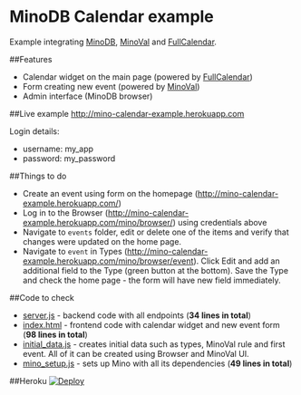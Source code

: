 MinoDB Calendar example
======

Example integrating [MinoDB](https://github.com/MarcusLongmuir/MinoDB/), [MinoVal](https://github.com/MarcusLongmuir/MinoVal/) and [FullCalendar](https://github.com/arshaw/fullcalendar).

##Features
* Calendar widget on the main page (powered by [FullCalendar](https://github.com/arshaw/fullcalendar))
* Form creating new event (powered by [MinoVal](https://github.com/MarcusLongmuir/MinoVal))
* Admin interface (MinoDB browser)

##Live example
http://mino-calendar-example.herokuapp.com

Login details:
* username: my_app
* password: my_password

##Things to do
* Create an event using form on the homepage (http://mino-calendar-example.herokuapp.com/)
* Log in to the Browser (http://mino-calendar-example.herokuapp.com/mino/browser/) using credentials above
* Navigate to ```events``` folder, edit or delete one of the items and verify that changes were updated on the home page.
* Navigate to ```event``` in Types (http://mino-calendar-example.herokuapp.com/mino/browser/event). Click Edit and add an additional field to the Type (green button at the bottom). Save the Type and check the home page - the form will have new field immediately.

##Code to check
* [server.js](server.js) - backend code with all endpoints (**34 lines in total**)
* [index.html](public/index.html) - frontend code with calendar widget and new event form (**98 lines in total**)
* [initial_data.js](initial_data.js) - creates initial data such as types, MinoVal rule and first event. All of it can be created using Browser and MinoVal UI.
* [mino_setup.js](mino_setup.js) - sets up Mino with all its dependencies (**49 lines in total**)

##Heroku 
[![Deploy](https://www.herokucdn.com/deploy/button.png)](https://heroku.com/deploy?template=https://github.com/bestan/mino-calendar-example)
